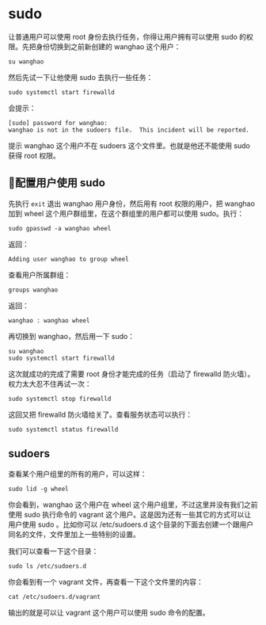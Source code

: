 # sudo

让普通用户可以使用 root 身份去执行任务，你得让用户拥有可以使用 sudo 的权限。先把身份切换到之前新创建的 wanghao 这个用户：

```
su wanghao
```

然后先试一下让他使用 sudo 去执行一些任务：

```
sudo systemctl start firewalld
```

会提示：

```
[sudo] password for wanghao: 
wanghao is not in the sudoers file.  This incident will be reported.
```

提示 wanghao 这个用户不在 sudoers 这个文件里。也就是他还不能使用 sudo 获得 root 权限。

## 配置用户使用 sudo

先执行 `exit` 退出 wanghao 用户身份，然后用有 root 权限的用户，把 wanghao 加到 wheel 这个用户群组里，在这个群组里的用户都可以使用 sudo。执行：

```
sudo gpasswd -a wanghao wheel
```

返回：

```
Adding user wanghao to group wheel
```

查看用户所属群组：

```
groups wanghao
```

返回：

```
wanghao : wanghao wheel
```

再切换到 wanghao，然后用一下 sudo：

```
su wanghao
sudo systemctl start firewalld
```

这次就成功的完成了需要 root 身份才能完成的任务（启动了 firewalld 防火墙）。权力太大忍不住再试一次：

```
sudo systemctl stop firewalld
```

这回又把 firewalld 防火墙给关了。查看服务状态可以执行：

```
sudo systemctl status firewalld
```

## sudoers

查看某个用户组里的所有的用户，可以这样：

```
sudo lid -g wheel
```

你会看到，wanghao 这个用户在 wheel 这个用户组里，不过这里并没有我们之前使用 sudo 执行命令的 vagrant 这个用户。这是因为还有一些其它的方式可以让用户使用 sudo 。比如你可以 /etc/sudoers.d 这个目录的下面去创建一个跟用户同名的文件，文件里加上一些特别的设置。

我们可以查看一下这个目录：

```
sudo ls /etc/sudoers.d
```

你会看到有一个 vagrant 文件，再查看一下这个文件里的内容：

```
cat /etc/sudoers.d/vagrant
```

输出的就是可以让 vagrant 这个用户可以使用 sudo 命令的配置。

